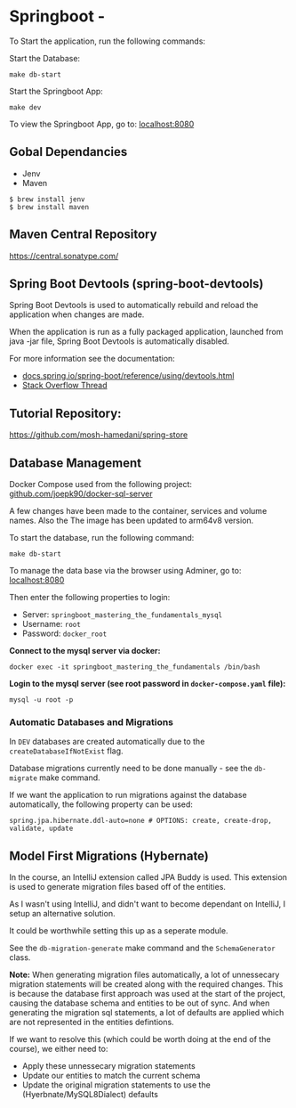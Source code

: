 # Springboot - 

To Start the application, run the following commands:

Start the Database:
```
make db-start
```

Start the Springboot App:
```
make dev
```

To view the Springboot App, go to:
[localhost:8080](http://localhost:8080)


## Gobal Dependancies
- Jenv
- Maven

```
$ brew install jenv
$ brew install maven

```

## Maven Central Repository
https://central.sonatype.com/

## Spring Boot Devtools (spring-boot-devtools)
Spring Boot Devtools is used to automatically rebuild and reload the application when changes are made.

When the application is run as a fully packaged application, launched from java -jar file, Spring Boot Devtools is automatically disabled.

For more information see the documentation:
- [docs.spring.io/spring-boot/reference/using/devtools.html](https://docs.spring.io/spring-boot/reference/using/devtools.html#using.devtools)
- [Stack Overflow Thread](https://stackoverflow.com/questions/37701330/spring-boot-dev-tools-turning-them-off-for-production)


## Tutorial Repository:
https://github.com/mosh-hamedani/spring-store


## Database Management
Docker Compose used from the following project:
[github.com/joepk90/docker-sql-server](https://github.com/joepk90/docker-sql-server/)

A few changes have been made to the container, services and volume names. 
Also the 
The image has been updated to arm64v8 version.

To start the database, run the following command:
```
make db-start
```
To manage the data base via the browser using Adminer, go to:
[localhost:8080](http://localhost:8090)

Then enter the following properties to login:
- Server: `springboot_mastering_the_fundamentals_mysql`
- Username: `root`
- Password: `docker_root`

<b>Connect to the mysql server via docker:</b>
```
docker exec -it springboot_mastering_the_fundamentals /bin/bash
```

<b>Login to the mysql server (see root password in `docker-compose.yaml` file):</b>
```
mysql -u root -p
```

### Automatic Databases and Migrations

In `DEV` databases are created automatically due to the `createDatabaseIfNotExist` flag.

Database migrations currently need to be done manually - see the `db-migrate` make command. 

If we want the application to run migrations against the database automatically, the following property can be used:
```
spring.jpa.hibernate.ddl-auto=none # OPTIONS: create, create-drop, validate, update
```



## Model First Migrations (Hybernate)
In the course, an IntelliJ extension called JPA Buddy is used. This extension is used to generate migration files based off of the entities.

As I wasn't using IntelliJ, and didn't want to become dependant on IntelliJ, I setup an alternative solution.

It could be worthwhile setting this up as a seperate module.

See the `db-migration-generate` make command and the `SchemaGenerator` class.

<b>Note:</b>
When generating migration files automatically, a lot of unnessecary migration statements will be created along with the required changes. This is because the database first approach was used at the start of the project, causing the database schema and entities to be out of sync. And when generating the migration sql statements, a lot of defaults are applied which are not represented in the entities defintions.

If we want to resolve this (which could be worth doing at the end of the course), we either need to:
- Apply these unnessecary migration statements
- Update our entities to match the current schema
- Update the original migration statements to use the (Hyerbnate/MySQL8Dialect) defaults 
